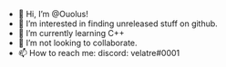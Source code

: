- 👋 Hi, I’m @Ouolus!
- 👀 I’m interested in finding unreleased stuff on github.
- 🌱 I’m currently learning C++
- 💞️ I’m not looking to collaborate.
- 📫 How to reach me: discord: velatre#0001
